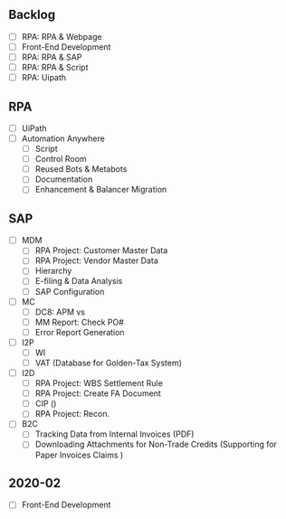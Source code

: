 ## Backlog

 - [ ] RPA: RPA & Webpage
 - [ ] Front-End Development
 - [ ] RPA: RPA & SAP
 - [ ] RPA: RPA & Script
 - [ ] RPA: Uipath

## RPA

 - [ ] UiPath
 - [ ] Automation Anywhere
	 - [ ] Script
	 - [ ] Control Room
	 - [ ] Reused Bots & Metabots
	 - [ ] Documentation
	 - [ ] Enhancement & Balancer Migration

## SAP

 - [ ] MDM
	 - [ ] RPA Project: Customer Master Data
	 - [ ] RPA Project: Vendor Master Data
	 - [ ] Hierarchy
	 - [ ] E-filing & Data Analysis
	 - [ ] SAP Configuration
 - [ ] MC
	 - [ ] DC8: APM vs 
	 - [ ] MM Report: Check PO#
	 - [ ] Error Report Generation
 - [ ] I2P
	 - [ ] WI
	 - [ ] VAT (Database for Golden-Tax System)
 - [ ] I2D
	 - [ ] RPA Project: WBS Settlement Rule
	 - [ ] RPA Project: Create FA Document
	 - [ ] CIP ()
	 - [ ] RPA Project: Recon.
 - [ ] B2C
	 - [ ] Tracking Data from Internal Invoices (PDF)
	 - [ ] Downloading Attachments for Non-Trade Credits (Supporting for Paper Invoices Claims )

## 2020-02
 - [ ] Front-End Development
<!--stackedit_data:
eyJoaXN0b3J5IjpbNzk3Mjc3Mjk4XX0=
-->